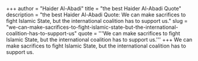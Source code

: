 +++
author = "Haider Al-Abadi"
title = "the best Haider Al-Abadi Quote"
description = "the best Haider Al-Abadi Quote: We can make sacrifices to fight Islamic State, but the international coalition has to support us."
slug = "we-can-make-sacrifices-to-fight-islamic-state-but-the-international-coalition-has-to-support-us"
quote = '''We can make sacrifices to fight Islamic State, but the international coalition has to support us.'''
+++
We can make sacrifices to fight Islamic State, but the international coalition has to support us.
